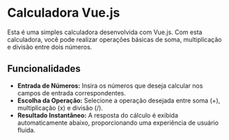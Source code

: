 # Calculadora Vue.js

Esta é uma simples calculadora desenvolvida com Vue.js. Com esta calculadora, você pode realizar operações básicas de soma, multiplicação e divisão entre dois números. 

## Funcionalidades

- **Entrada de Números:** Insira os números que deseja calcular nos campos de entrada correspondentes.
- **Escolha da Operação:** Selecione a operação desejada entre soma (+), multiplicação (x) e divisão (/).
- **Resultado Instantâneo:** A resposta do cálculo é exibida automaticamente abaixo, proporcionando uma experiência de usuário fluida.




